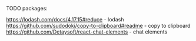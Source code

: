 TODO packages:

https://lodash.com/docs/4.17.15#reduce - lodash
https://github.com/sudodoki/copy-to-clipboard#readme - copy to clipboard
https://github.com/Detaysoft/react-chat-elements - chat elements
